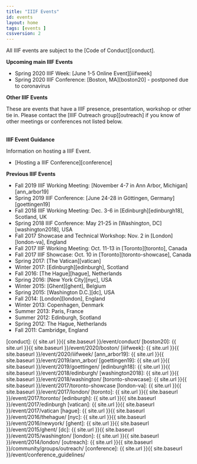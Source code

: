 ```yaml
---
title: "IIIF Events"
id: events
layout: home
tags: [events ]
cssversion: 2
---
```


All IIIF events are subject to the [Code of Conduct][conduct].

__Upcoming main IIIF Events__

* Spring 2020 IIIF Week: [June 1-5 Online Event][iiifweek]
* Spring 2020 IIIF Conference: [Boston, MA][boston20] - postponed due to coronavirus

__Other IIIF Events__

These are events that have a IIIF presence, presentation, workshop or other tie in. Please contact the [IIIF Outreach group][outreach] if you know of other meetings or conferences not listed below.

<table id="events-2019" class="api-table"></table>

__IIIF Event Guidance__

Information on hosting a IIIF Event.

 * [Hosting a IIIF Conference][conference]

__Previous IIIF Events__

* Fall 2019 IIIF Working Meeting: [November 4-7 in Ann Arbor, Michigan][ann_arbor19]
* Spring 2019 IIIF Conference: [June 24-28 in Göttingen, Germany][goettingen19]
* Fall 2018 IIIF Working Meeting: Dec. 3-6 in [Edinburgh][edinburgh18], Scotland, UK
* Spring 2018 IIIF Conference: May 21-25 in [Washington, DC][washington2018], USA
* Fall 2017 Showcase and Technical Workshop: Nov. 2 in [London][london-va], England
* Fall 2017 IIIF Working Meeting: Oct. 11-13 in [Toronto][toronto], Canada
* Fall 2017 IIIF Showcase: Oct. 10 in [Toronto][toronto-showcase], Canada
* Spring 2017: [The Vatican][vatican]
* Winter 2017: [Edinburgh][edinburgh], Scotland
* Fall 2016: [The Hague][hague], Netherlands
* Spring 2016: [New York City][nyc], USA
* Winter 2015: [Ghent][ghent], Belgium
* Spring 2015: [Washington D.C.][dc], USA
* Fall 2014: [London][london], England
* Winter 2013: Copenhagen, Denmark
* Summer 2013: Paris, France
* Summer 2012: Edinburgh, Scotland
* Spring 2012: The Hague, Netherlands
* Fall 2011: Cambridge, England

<script>
window.onload = function(){
$.ajax({
      type: 'GET',
      url: 'https://docs.google.com/document/d/e/2PACX-1vTRJwJCj5r_CnJSuOPgS11gDD-L2ar2Wg5_SwyUqItUPer2obrvRgivbZUP5rYXCyOY-sOn52haRaBS/pub',
      dataType: 'html',
      success: function(data) {

        //cross platform xml object creation from w3schools
        try //Internet Explorer
          {
          xmlDoc=new ActiveXObject("Microsoft.XMLDOM");
          xmlDoc.async="false";
          xmlDoc.loadXML(data);
          }
        catch(e)
          {
          try // Firefox, Mozilla, Opera, etc.
            {
            parser=new DOMParser();
            xmlDoc=parser.parseFromString(data,"text/html");
            }
          catch(e)
            {
            alert(e.message);
            return;
            }
          }
          addTable(document.getElementById("events-2019"), xmlDoc.getElementsByTagName("table")[0]);
          //addTable(document.getElementById("events-2019"), xmlDoc.getElementsByTagName("table")[1]);
      }
});
}
function addTable(destination, gtable) {
    var body = document.createElement('tbody');
    var header = document.createElement('thead');
    headerRow = document.createElement('tr');
    for (var i = gtable.rows[0].cells.length - 1; i >= 0; i--) {
        var th = document.createElement('th');
        th.innerHTML = gtable.rows[0].cells[i].innerHTML;
        if (headerRow.firstChild) {
            headerRow.insertBefore(th, headerRow.firstChild);
        } else {
            headerRow.appendChild(th);
        }    
    }

    header.appendChild(headerRow); // need to convert td's into th

    destination.appendChild(header);
    for (var i = gtable.rows.length - 1; i > 0; i--) {
        var row = document.createElement('tr');
        for (var j = 0; j < gtable.rows[i].cells.length; j++) {
            var cell = document.createElement('td');
            cell.innerHTML = gtable.rows[i].cells[j].innerHTML.replace('href="https://www.google.com/url?q=','href="').replace(/\&amp;sa=.*ust=[0-9]*/g,'');
            row.appendChild(cell);
        }
        if (body.firstChild) {
            body.insertBefore(row, body.firstChild);
        } else {
            body.appendChild(row)
        }
    }
    destination.appendChild(body);
}
</script>

[conduct]: {{ site.url }}{{ site.baseurl }}/event/conduct/
[boston20]: {{ site.url }}{{ site.baseurl }}/event/2020/boston/
[iiifweek]: {{ site.url }}{{ site.baseurl }}/event/2020/iiifweek/
[ann_arbor19]: {{ site.url }}{{ site.baseurl }}/event/2019/ann_arbor/
[goettingen19]: {{ site.url }}{{ site.baseurl }}/event/2019/goettingen/
[edinburgh18]: {{ site.url }}{{ site.baseurl }}/event/2018/edinburgh/
[washington2018]: {{ site.url }}{{ site.baseurl }}/event/2018/washington/
[toronto-showcase]: {{ site.url }}{{ site.baseurl }}/event/2017/toronto-showcase
[london-va]: {{ site.url }}{{ site.baseurl }}/event/2017/london/
[toronto]: {{ site.url }}{{ site.baseurl }}/event/2017/toronto/
[edinburgh]: {{ site.url }}{{ site.baseurl }}/event/2017/edinburgh
[vatican]: {{ site.url }}{{ site.baseurl }}/event/2017/vatican
[hague]: {{ site.url }}{{ site.baseurl }}/event/2016/thehague/
[nyc]: {{ site.url }}{{ site.baseurl }}/event/2016/newyork/
[ghent]: {{ site.url }}{{ site.baseurl }}/event/2015/ghent/
[dc]: {{ site.url }}{{ site.baseurl }}/event/2015/washington/
[london]: {{ site.url }}{{ site.baseurl }}/event/2014/london/
[outreach]: {{ site.url }}{{ site.baseurl }}/community/groups/outreach/
[conference]: {{ site.url }}{{ site.baseurl }}/event/conference_guidelines/
